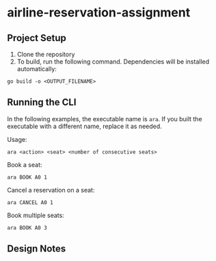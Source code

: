 # airline-reservation-assignment

## Project Setup
1. Clone the repository
2. To build, run the following command. Dependencies will be installed automatically:
```
go build -o <OUTPUT_FILENAME>
```

## Running the CLI
In the following examples, the executable name is `ara`. If you built the executable with a different name, replace it as needed.

Usage:
```
ara <action> <seat> <number of consecutive seats>
```

Book a seat:
```
ara BOOK A0 1
```

Cancel a reservation on a seat:
```
ara CANCEL A0 1
```

Book multiple seats:
```
ara BOOK A0 3
```

## Design Notes
